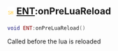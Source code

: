 ## ![shared](.gitbook/assets/shared.png) [ENT](./readme/ENT/README.md):onPreLuaReload

```lua
void ENT:onPreLuaReload()
```

Called before the lua is reloaded
